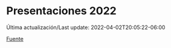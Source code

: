 # Presentaciones 2022

Última actualización/Last update: 2022-04-02T20:05:22-06:00

 [Fuente](https://www.gob.mx/salud/documentos/presentaciones-2022)
